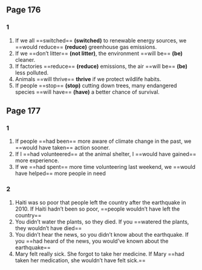 ## Page 176
### 1
1. If we all ==switched== **(switched)** to renewable energy sources, we ==would reduce== **(reduce)** greenhouse gas emissions.
2. If we ==don’t litter== **(not litter)**, the environment ==will be== **(be)** cleaner.
3. If factories ==reduce== **(reduce)** emissions, the air ==will be== **(be)** less polluted.
4. Animals ==will thrive== **thrive** if we protect wildlife habits.
5. If people ==stop== **(stop)** cutting down trees, many endangered species ==will have== **(have)** a better chance of survival.
## Page 177
### 1

1. If people ==had been== more aware of climate change in the past, we ==would have taken== action sooner.
2. If I ==had volunteered== at the animal shelter, I ==would have gained== more experience.
3. If we ==had spent== more time volunteering last weekend, we ==would have helped== more people in need
### 2
1. Haiti was so poor that people left the country after the earthquake in 2010.
   If Haiti hadn’t been so poor, ==people wouldn’t have left the country==
2. You didn’t water the plants, so they died.
   If you ==watered the plants, they wouldn’t have died==
3. You didn’t hear the news, so you didn’t know about the earthquake.
   If you ==had heard of the news, you would’ve known about the earthquake==
4. Mary felt really sick. She forgot to take her medicine.
   If Mary ==had taken her medication, she wouldn’t have felt sick.==